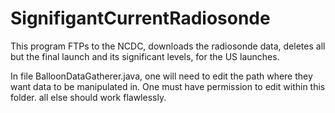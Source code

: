 # SignifigantCurrentRadiosonde
This program FTPs to the NCDC, downloads the radiosonde data, deletes all but the final launch and its significant levels, for the US launches. 

In file BalloonDataGatherer.java, one will need to edit the path where they want data to be manipulated in.  One must have permission to edit within this folder.  all else should work flawlessly. 
